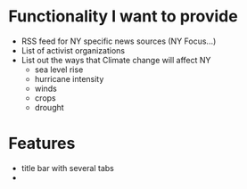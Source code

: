 # Functionality I want to provide

- RSS feed for NY specific news sources (NY Focus...)
- List of activist organizations 
- List out the ways that Climate change will affect NY
    - sea level rise 
    - hurricane intensity
    - winds 
    - crops 
    - drought 


# Features
- title bar with several tabs 
- 
